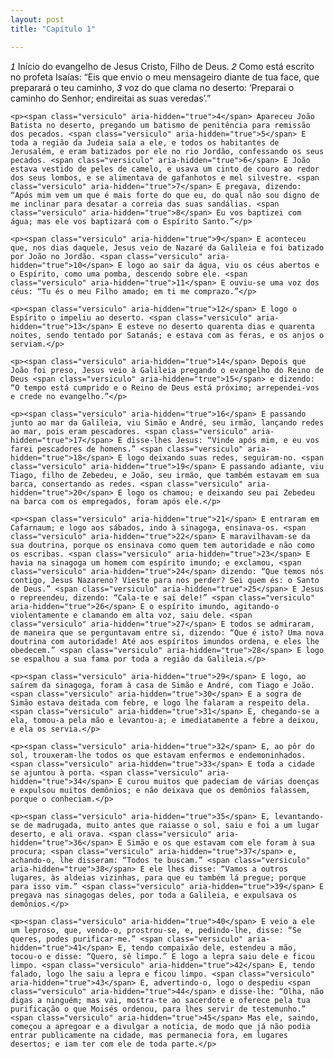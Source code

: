 ```yaml
---
layout: post
title: "Capítulo 1"

---
```





<style>
    
    .versiculo {
        font-family: Arial, sans-serif;
        font-style: italic;
        font-size: 14px;
        color: black;
    }
    /* Esconde o número do versículo para leitores de tela */
    .versiculo[aria-hidden="true"] {
        
    }
</style>

<body>
    <p><span class="versiculo" aria-hidden="true">1</span> Início do evangelho de Jesus Cristo, Filho de Deus. <span class="versiculo" aria-hidden="true">2</span> Como está escrito no profeta Isaías: “Eis que envio o meu mensageiro diante de tua face, que preparará o teu caminho, <span class="versiculo" aria-hidden="true">3</span> voz do que clama no deserto: ‘Preparai o caminho do Senhor; endireitai as suas veredas’.”</p>
    
    <p><span class="versiculo" aria-hidden="true">4</span> Apareceu João Batista no deserto, pregando um batismo de penitência para remissão dos pecados. <span class="versiculo" aria-hidden="true">5</span> E toda a região da Judeia saía a ele, e todos os habitantes de Jerusalém, e eram batizados por ele no rio Jordão, confessando os seus pecados. <span class="versiculo" aria-hidden="true">6</span> E João estava vestido de peles de camelo, e usava um cinto de couro ao redor dos seus lombos, e se alimentava de gafanhotos e mel silvestre. <span class="versiculo" aria-hidden="true">7</span> E pregava, dizendo: “Após mim vem um que é mais forte do que eu, do qual não sou digno de me inclinar para desatar a correia das suas sandálias. <span class="versiculo" aria-hidden="true">8</span> Eu vos baptizei com água; mas ele vos baptizará com o Espírito Santo.”</p>
    
    <p><span class="versiculo" aria-hidden="true">9</span> E aconteceu que, nos dias daquele, Jesus veio de Nazaré da Galileia e foi batizado por João no Jordão. <span class="versiculo" aria-hidden="true">10</span> E logo ao sair da água, viu os céus abertos e o Espírito, como uma pomba, descendo sobre ele. <span class="versiculo" aria-hidden="true">11</span> E ouviu-se uma voz dos céus: “Tu és o meu Filho amado; em ti me comprazo.”</p>
    
    <p><span class="versiculo" aria-hidden="true">12</span> E logo o Espírito o impeliu ao deserto. <span class="versiculo" aria-hidden="true">13</span> E esteve no deserto quarenta dias e quarenta noites, sendo tentado por Satanás; e estava com as feras, e os anjos o serviam.</p>

    <p><span class="versiculo" aria-hidden="true">14</span> Depois que João foi preso, Jesus veio à Galileia pregando o evangelho do Reino de Deus <span class="versiculo" aria-hidden="true">15</span> e dizendo: “O tempo está cumprido e o Reino de Deus está próximo; arrependei-vos e crede no evangelho.”</p>

    <p><span class="versiculo" aria-hidden="true">16</span> E passando junto ao mar da Galileia, viu Simão e André, seu irmão, lançando redes ao mar, pois eram pescadores. <span class="versiculo" aria-hidden="true">17</span> E disse-lhes Jesus: “Vinde após mim, e eu vos farei pescadores de homens.” <span class="versiculo" aria-hidden="true">18</span> E logo deixando suas redes, seguiram-no. <span class="versiculo" aria-hidden="true">19</span> E passando adiante, viu Tiago, filho de Zebedeu, e João, seu irmão, que também estavam em sua barca, consertando as redes. <span class="versiculo" aria-hidden="true">20</span> E logo os chamou; e deixando seu pai Zebedeu na barca com os empregados, foram após ele.</p>
    
    <p><span class="versiculo" aria-hidden="true">21</span> E entraram em Cafarnaum; e logo aos sábados, indo à sinagoga, ensinava-os. <span class="versiculo" aria-hidden="true">22</span> E maravilhavam-se da sua doutrina, porque os ensinava como quem tem autoridade e não como os escribas. <span class="versiculo" aria-hidden="true">23</span> E havia na sinagoga um homem com espírito imundo; e exclamou, <span class="versiculo" aria-hidden="true">24</span> dizendo: “Que temos nós contigo, Jesus Nazareno? Vieste para nos perder? Sei quem és: o Santo de Deus.” <span class="versiculo" aria-hidden="true">25</span> E Jesus o repreendeu, dizendo: “Cala-te e sai dele!” <span class="versiculo" aria-hidden="true">26</span> E o espírito imundo, agitando-o violentamente e clamando em alta voz, saiu dele. <span class="versiculo" aria-hidden="true">27</span> E todos se admiraram, de maneira que se perguntavam entre si, dizendo: “Que é isto? Uma nova doutrina com autoridade! Até aos espíritos imundos ordena, e eles lhe obedecem.” <span class="versiculo" aria-hidden="true">28</span> E logo se espalhou a sua fama por toda a região da Galileia.</p>

    <p><span class="versiculo" aria-hidden="true">29</span> E logo, ao saírem da sinagoga, foram à casa de Simão e André, com Tiago e João. <span class="versiculo" aria-hidden="true">30</span> E a sogra de Simão estava deitada com febre, e logo lhe falaram a respeito dela. <span class="versiculo" aria-hidden="true">31</span> E, chegando-se a ela, tomou-a pela mão e levantou-a; e imediatamente a febre a deixou, e ela os servia.</p>

    <p><span class="versiculo" aria-hidden="true">32</span> E, ao pôr do sol, trouxeram-lhe todos os que estavam enfermos e endemoninhados. <span class="versiculo" aria-hidden="true">33</span> E toda a cidade se ajuntou à porta. <span class="versiculo" aria-hidden="true">34</span> E curou muitos que padeciam de várias doenças e expulsou muitos demônios; e não deixava que os demônios falassem, porque o conheciam.</p>

    <p><span class="versiculo" aria-hidden="true">35</span> E, levantando-se de madrugada, muito antes que raiasse o sol, saiu e foi a um lugar deserto, e ali orava. <span class="versiculo" aria-hidden="true">36</span> E Simão e os que estavam com ele foram à sua procura; <span class="versiculo" aria-hidden="true">37</span> e, achando-o, lhe disseram: “Todos te buscam.” <span class="versiculo" aria-hidden="true">38</span> E ele lhes disse: “Vamos a outros lugares, às aldeias vizinhas, para que eu também lá pregue; porque para isso vim.” <span class="versiculo" aria-hidden="true">39</span> E pregava nas sinagogas deles, por toda a Galileia, e expulsava os demônios.</p>

    <p><span class="versiculo" aria-hidden="true">40</span> E veio a ele um leproso, que, vendo-o, prostrou-se, e, pedindo-lhe, disse: “Se queres, podes purificar-me.” <span class="versiculo" aria-hidden="true">41</span> E, tendo compaixão dele, estendeu a mão, tocou-o e disse: “Quero, sê limpo.” E logo a lepra saiu dele e ficou limpo. <span class="versiculo" aria-hidden="true">42</span> E, tendo falado, logo lhe saiu a lepra e ficou limpo. <span class="versiculo" aria-hidden="true">43</span> E, advertindo-o, logo o despediu <span class="versiculo" aria-hidden="true">44</span> e disse-lhe: “Olha, não digas a ninguém; mas vai, mostra-te ao sacerdote e oferece pela tua purificação o que Moisés ordenou, para lhes servir de testemunho.” <span class="versiculo" aria-hidden="true">45</span> Mas ele, saindo, começou a apregoar e a divulgar a notícia, de modo que já não podia entrar publicamente na cidade, mas permanecia fora, em lugares desertos; e iam ter com ele de toda parte.</p>
</body>
